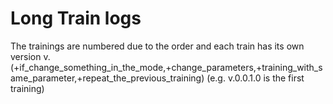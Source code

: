 # Long Train logs

The trainings are numbered due to the order and each train has its own version
v.(+if_change_something_in_the_mode,+change_parameters,+training_with_same_parameter,+repeat_the_previous_training)  (e.g. v.0.0.1.0 is the first training)


